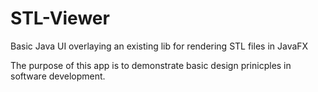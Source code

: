 # STL-Viewer
Basic Java UI overlaying an existing lib for rendering STL files in JavaFX

The purpose of this app is to demonstrate basic design prinicples in software development.
